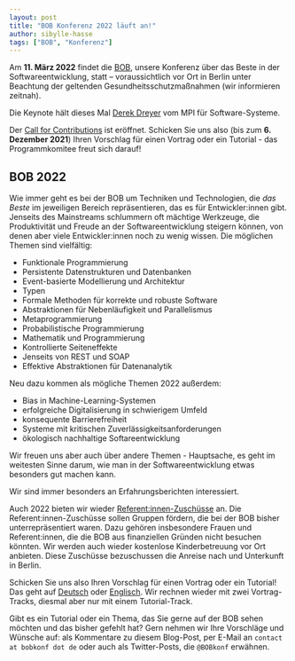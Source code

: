 ```yaml
---
layout: post
title: "BOB Konferenz 2022 läuft an!"
author: sibylle-hasse
tags: ["BOB", "Konferenz"]
---
```


Am **11. März 2022** findet die [BOB](http://bobkonf.de/2022/), unsere
Konferenz über das Beste in der Softwareentwicklung, statt –
voraussichtlich vor Ort in Berlin unter Beachtung der geltenden
Gesundheitsschutzmaßnahmen (wir informieren zeitnah).

Die Keynote hält dieses Mal [Derek Dreyer](http://people.mpi-sws.org/~dreyer/) vom MPI für Software-Systeme.

Der [Call for Contributions](http://bobkonf.de/2022/cfc.html) ist
eröffnet.  Schicken Sie uns also (bis zum **6. Dezember 2021**) 
Ihren Vorschlag für einen Vortrag oder ein Tutorial - das
Programmkomitee freut sich darauf!

<!-- more start -->

## BOB 2022

Wie immer geht es bei der BOB um Techniken und Technologien, die
*das Beste* im jeweiligen Bereich repräsentieren, das es für
Entwickler:innen gibt.  Jenseits des Mainstreams schlummern oft mächtige
Werkzeuge, die Produktivität und Freude an der Softwareentwicklung
steigern können, von denen aber viele Entwickler:innen noch zu wenig
wissen.  Die möglichen Themen sind vielfältig:

- Funktionale Programmierung
- Persistente Datenstrukturen und Datenbanken
- Event-basierte Modellierung und Architektur
- Typen
- Formale Methoden für korrekte und robuste Software
- Abstraktionen für Nebenläufigkeit und Parallelismus
- Metaprogrammierung
- Probabilistische Programmierung
- Mathematik und Programmierung
- Kontrollierte Seiteneffekte
- Jenseits von REST und SOAP
- Effektive Abstraktionen für Datenanalytik

Neu dazu kommen als mögliche Themen 2022 außerdem:

- Bias in Machine-Learning-Systemen
- erfolgreiche Digitalisierung in schwierigem Umfeld
- konsequente Barrierefreiheit
- Systeme mit kritischen Zuverlässigkeitsanforderungen
- ökologisch nachhaltige Softareentwicklung

Wir freuen uns aber auch über andere Themen - Hauptsache, es geht im
weitesten Sinne darum, wie man in der Softwareentwicklung etwas
besonders gut machen kann.

Wir sind immer besonders an Erfahrungsberichten interessiert.

Auch 2022 bieten wir wieder
[Referent:innen-Zuschüsse](http://bobkonf.de/2022/de/speaker-grants.html)
an. Die Referent:innen-Zuschüsse sollen Gruppen fördern, die bei der
BOB bisher unterrepräsentiert waren. Dazu gehören insbesondere Frauen
und Referent:innen, die die BOB aus finanziellen Gründen nicht
besuchen könnten. Wir werden auch wieder kostenlose Kinderbetreuung
vor Ort anbieten. Diese Zuschüsse bezuschussen die Anreise nach und
Unterkunft in Berlin.

Schicken Sie uns also Ihren Vorschlag für einen Vortrag oder
ein Tutorial!  Das geht auf
[Deutsch](http://bobkonf.de/2022/de/cfc.html) oder
[Englisch](http://bobkonf.de/2022/en/cfc.html).
Wir rechnen wieder
mit zwei Vortrag-Tracks, diesmal aber nur mit einem Tutorial-Track.

Gibt es ein Tutorial oder ein Thema, das Sie gerne auf der BOB
sehen möchten und das bisher gefehlt hat?  Gern nehmen wir Ihre
Vorschläge und Wünsche auf: als Kommentare zu diesem Blog-Post, per
E-Mail an `contact at bobkonf dot de` oder auch als
Twitter-Posts, die `@BOBkonf` erwähnen.

<!-- more end -->
